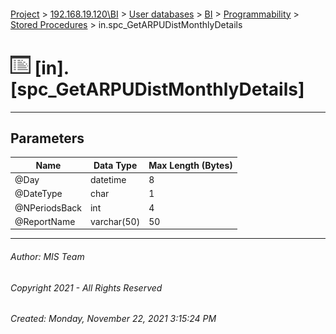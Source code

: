#### 

[Project](../../../../../index.md) > [192.168.19.120\\BI](../../../../index.md) > [User databases](../../../index.md) > [BI](../../index.md) > [Programmability](../index.md) > [Stored Procedures](Stored_Procedures.md) > in.spc_GetARPUDistMonthlyDetails

# ![Stored Procedures](../../../../../Images/StoredProcedure32.png) [in].[spc_GetARPUDistMonthlyDetails]

---

## <a name="#parameters"></a>Parameters

| Name | Data Type | Max Length (Bytes) |
|---|---|---|
| @Day | datetime | 8 |
| @DateType | char | 1 |
| @NPeriodsBack | int | 4 |
| @ReportName | varchar(50) | 50 |


---

###### Author:  MIS Team

###### Copyright 2021 - All Rights Reserved

###### Created: Monday, November 22, 2021 3:15:24 PM

